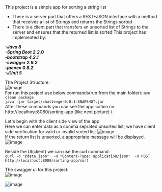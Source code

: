 This project is a simple app for sorting a string list
- There is a server part that offers a REST+JSON interface with a method that receives a list of Strings and returns the Strings sorted
- There is a client part that transfers an unsorted list of Strings to the server and ensures that the returned list is sorted
This project has implemented by:

***-Java 8***\
***-Spring Boot 2.2.0***\
***-bootstrap 4.2.1***\
***-swagger 2.9.2***\
***-jacoco 0.8.2***\
***-JUnit 5***

The Project Structure:\
![image](https://drive.google.com/uc?export=view&id=1OgVVWvJft45i8q-wpO9dBZY280s52Sfn)
\
For run this project use below commands(run from the main folder):
`mvn clean package`\
`java -jar target/challenge-0.0.1-SNAPSHOT.jar`\
After these commands you can see the application on http://localhost:8080/sorting-app (like next picture)
\

Let's begin with the client side view of the app\
Here we can enter data as a comma seprated unsorted list, we have client side verification for valid or invalid sorted list
![image](https://drive.google.com/uc?export=view&id=14Z6JSZg3OJ6xxcUYsmmqjk4Rn3xMXMhH)
\
If the return list is unsorted, a appropriate message will be displayed.
\
 ![image](https://drive.google.com/uc?export=view&id=1GkldIYnAI8qZ2OZcNRWy0s3dT0ZlcnT5)
 
Beside the UI(client) we can use the curl command:\
`curl -d "@data.json"  -H "Content-Type: application/json"  -X POST http://localhost:8080/sorting-app/sort` 



The swagger ui for this project:\
![image](https://drive.google.com/uc?export=view&id=1KHn-8lD35K3JDC-__9A6L3rPZwe9NiaJ)
  
![image](https://drive.google.com/uc?export=view&id=1drx1VBen9ft40PiIzZfaPBI9NS9FpiJl)
 




 
